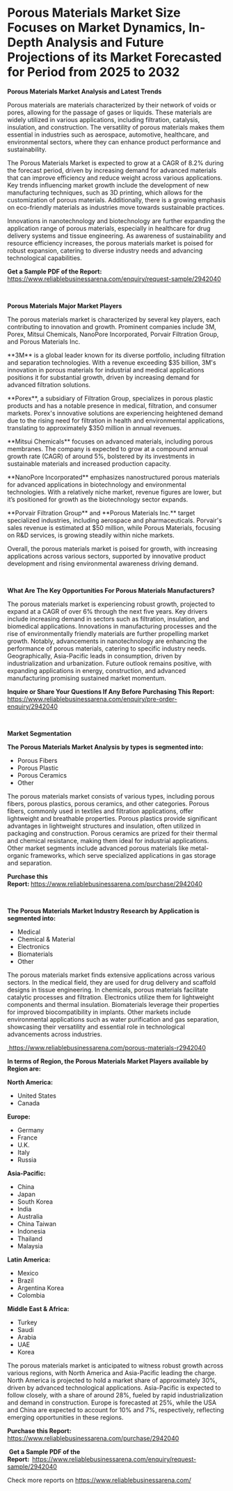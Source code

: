 <p><h1>Porous Materials Market Size Focuses on Market Dynamics, In-Depth Analysis and Future Projections of its Market Forecasted for Period from 2025 to 2032</h1></p><p><strong>Porous Materials Market Analysis and Latest Trends</strong></p>
<p><p>Porous materials are materials characterized by their network of voids or pores, allowing for the passage of gases or liquids. These materials are widely utilized in various applications, including filtration, catalysis, insulation, and construction. The versatility of porous materials makes them essential in industries such as aerospace, automotive, healthcare, and environmental sectors, where they can enhance product performance and sustainability.</p><p>The Porous Materials Market is expected to grow at a CAGR of 8.2% during the forecast period, driven by increasing demand for advanced materials that can improve efficiency and reduce weight across various applications. Key trends influencing market growth include the development of new manufacturing techniques, such as 3D printing, which allows for the customization of porous materials. Additionally, there is a growing emphasis on eco-friendly materials as industries move towards sustainable practices.</p><p>Innovations in nanotechnology and biotechnology are further expanding the application range of porous materials, especially in healthcare for drug delivery systems and tissue engineering. As awareness of sustainability and resource efficiency increases, the porous materials market is poised for robust expansion, catering to diverse industry needs and advancing technological capabilities.</p></p>
<p><strong>Get a Sample PDF of the Report:&nbsp;</strong> <a href="https://www.reliablebusinessarena.com/enquiry/request-sample/2942040?utm_campaign=2822&utm_medium=2&utm_source=Github&utm_content=ia&utm_term=15032025&utm_id=porous-materials">https://www.reliablebusinessarena.com/enquiry/request-sample/2942040</a></p>
<p>&nbsp;</p>
<p><strong>Porous Materials Major Market Players</strong></p>
<p><p>The porous materials market is characterized by several key players, each contributing to innovation and growth. Prominent companies include 3M, Porex, Mitsui Chemicals, NanoPore Incorporated, Porvair Filtration Group, and Porous Materials Inc. </p><p>**3M** is a global leader known for its diverse portfolio, including filtration and separation technologies. With a revenue exceeding $35 billion, 3M's innovation in porous materials for industrial and medical applications positions it for substantial growth, driven by increasing demand for advanced filtration solutions.</p><p>**Porex**, a subsidiary of Filtration Group, specializes in porous plastic products and has a notable presence in medical, filtration, and consumer markets. Porex's innovative solutions are experiencing heightened demand due to the rising need for filtration in health and environmental applications, translating to approximately $350 million in annual revenues.</p><p>**Mitsui Chemicals** focuses on advanced materials, including porous membranes. The company is expected to grow at a compound annual growth rate (CAGR) of around 5%, bolstered by its investments in sustainable materials and increased production capacity.</p><p>**NanoPore Incorporated** emphasizes nanostructured porous materials for advanced applications in biotechnology and environmental technologies. With a relatively niche market, revenue figures are lower, but it’s positioned for growth as the biotechnology sector expands.</p><p>**Porvair Filtration Group** and **Porous Materials Inc.** target specialized industries, including aerospace and pharmaceuticals. Porvair's sales revenue is estimated at $50 million, while Porous Materials, focusing on R&D services, is growing steadily within niche markets.</p><p>Overall, the porous materials market is poised for growth, with increasing applications across various sectors, supported by innovative product development and rising environmental awareness driving demand.</p></p>
<p>&nbsp;</p>
<p><strong>What Are The Key Opportunities For Porous Materials Manufacturers?</strong></p>
<p><p>The porous materials market is experiencing robust growth, projected to expand at a CAGR of over 6% through the next five years. Key drivers include increasing demand in sectors such as filtration, insulation, and biomedical applications. Innovations in manufacturing processes and the rise of environmentally friendly materials are further propelling market growth. Notably, advancements in nanotechnology are enhancing the performance of porous materials, catering to specific industry needs. Geographically, Asia-Pacific leads in consumption, driven by industrialization and urbanization. Future outlook remains positive, with expanding applications in energy, construction, and advanced manufacturing promising sustained market momentum.</p></p>
<p><strong>Inquire or Share Your Questions If Any Before Purchasing This Report:</strong> <a href="https://www.reliablebusinessarena.com/enquiry/pre-order-enquiry/2942040?utm_campaign=2822&utm_medium=2&utm_source=Github&utm_content=ia&utm_term=15032025&utm_id=porous-materials">https://www.reliablebusinessarena.com/enquiry/pre-order-enquiry/2942040</a></p>
<p>&nbsp;</p>
<p><strong>Market Segmentation</strong></p>
<p><strong>The Porous Materials Market Analysis by types is segmented into:</strong></p>
<p><ul><li>Porous Fibers</li><li>Porous Plastic</li><li>Porous Ceramics</li><li>Other</li></ul></p>
<p><p>The porous materials market consists of various types, including porous fibers, porous plastics, porous ceramics, and other categories. Porous fibers, commonly used in textiles and filtration applications, offer lightweight and breathable properties. Porous plastics provide significant advantages in lightweight structures and insulation, often utilized in packaging and construction. Porous ceramics are prized for their thermal and chemical resistance, making them ideal for industrial applications. Other market segments include advanced porous materials like metal-organic frameworks, which serve specialized applications in gas storage and separation.</p></p>
<p><strong>Purchase this Report:&nbsp;</strong><a href="https://www.reliablebusinessarena.com/purchase/2942040?utm_campaign=2822&utm_medium=2&utm_source=Github&utm_content=ia&utm_term=15032025&utm_id=porous-materials">https://www.reliablebusinessarena.com/purchase/2942040</a></p>
<p>&nbsp;</p>
<p><strong>The Porous Materials Market Industry Research by Application is segmented into:</strong></p>
<p><ul><li>Medical</li><li>Chemical & Material</li><li>Electronics</li><li>Biomaterials</li><li>Other</li></ul></p>
<p><p>The porous materials market finds extensive applications across various sectors. In the medical field, they are used for drug delivery and scaffold designs in tissue engineering. In chemicals, porous materials facilitate catalytic processes and filtration. Electronics utilize them for lightweight components and thermal insulation. Biomaterials leverage their properties for improved biocompatibility in implants. Other markets include environmental applications such as water purification and gas separation, showcasing their versatility and essential role in technological advancements across industries.</p></p>
<p><a href="https://www.reliablebusinessarena.com/porous-materials-r2942040?utm_campaign=2822&utm_medium=2&utm_source=Github&utm_content=ia&utm_term=15032025&utm_id=porous-materials">&nbsp;https://www.reliablebusinessarena.com/porous-materials-r2942040</a></p>
<p><strong>In terms of Region, the Porous Materials Market Players available by Region are:</strong></p>
<p>
    <p> <strong> North America: </strong>
        <ul>
            <li>United States</li>
            <li>Canada</li>
        </ul>
        </p> 
    <p> <strong> Europe: </strong>
        <ul>
            <li>Germany</li>
            <li>France</li>
            <li>U.K.</li>
            <li>Italy</li>
            <li>Russia</li>
        </ul>
        </p> 
    <p> <strong> Asia-Pacific: </strong>
        <ul>
            <li>China</li>
            <li>Japan</li>
            <li>South Korea</li>
            <li>India</li>
            <li>Australia</li>
            <li>China Taiwan</li>
            <li>Indonesia</li>
            <li>Thailand</li>
            <li>Malaysia</li>
        </ul>
        </p> 
    <p> <strong> Latin America: </strong>
        <ul>
            <li>Mexico</li>
            <li>Brazil</li>
            <li>Argentina Korea</li>
            <li>Colombia</li>
        </ul>
        </p> 
    <p> <strong> Middle East & Africa: </strong>
        <ul>
            <li>Turkey</li>
            <li>Saudi</li>
            <li>Arabia</li>
            <li>UAE</li>
            <li>Korea</li>
        </ul>
    </p>
    </p>
<p><p>The porous materials market is anticipated to witness robust growth across various regions, with North America and Asia-Pacific leading the charge. North America is projected to hold a market share of approximately 30%, driven by advanced technological applications. Asia-Pacific is expected to follow closely, with a share of around 28%, fueled by rapid industrialization and demand in construction. Europe is forecasted at 25%, while the USA and China are expected to account for 10% and 7%, respectively, reflecting emerging opportunities in these regions.</p></p>
<p><strong>Purchase this Report: </strong><a href="https://www.reliablebusinessarena.com/purchase/2942040?utm_campaign=2822&utm_medium=2&utm_source=Github&utm_content=ia&utm_term=15032025&utm_id=porous-materials">https://www.reliablebusinessarena.com/purchase/2942040</a></p>
<p>&nbsp;<strong>Get a Sample PDF of the Report:&nbsp;&nbsp;</strong><a href="https://www.reliablebusinessarena.com/enquiry/request-sample/2942040?utm_campaign=2822&utm_medium=2&utm_source=Github&utm_content=ia&utm_term=15032025&utm_id=porous-materials">https://www.reliablebusinessarena.com/enquiry/request-sample/2942040</a></p>
<p><strong></strong></p>
<p>Check more reports on <a href="https://www.reliablebusinessarena.com/?utm_campaign=2822&utm_medium=2&utm_source=Github&utm_content=ia&utm_term=15032025&utm_id=porous-materials">https://www.reliablebusinessarena.com/</a></p>